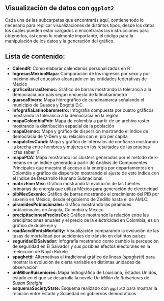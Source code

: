 ## Visualización de datos con `ggplot2`

Cada una de las subcarpetas que encontrarás aquí, contiene todo lo necesario para replicar visualizaciones de distintos tipos, desde los datos los cuales pueden estar cargados o encontrarás las instrucciones para obtenerlos, así como lo realmente importante, el código para la manipulación de los datos y la generación del gráfico.  

## Lista de contenido:

- **CalendR:** Como elaborar calendarios personalizados en R
- **IngresosMexicoMapa:** Comparación de los ingresos por sexo y por máximo nivel educativo alcanzado en las entidades federativas de México
- **graficoBarrasDemoc:** Gráfico de barras mostrando la tolerancia a la democracia por país según encuesta de latinobarómetro
- **guascaRivers:** Mapa hidrográfico de cundinamarca señalando el municipio de Guasca y Bogotá D.C.
- **infografiaLatinobarometro:** Infografía compuesta por cuatro gráficos mostrando la tolerancia a la democracia en la región
- **mapaColombiaPob:** Mapa de colombia a partir de un archivo raster mostrando la distribución espacial de la población
- **mapaDemoc:** Mapa y gráfico de dispersión mostrando el índice de democracia de V-Dem y su relación con el pib per cápita
- **mapaIcfesCundi:** Mapa y gráfico de intervalos de confianza mostrando la brecha entre hombres y mujeres en los resultados de las pruebas icfes saber 11
- **mapaPCA:** Mapa mostrando los clusters generados por el método de k-means en un índice generado a partir de Análisis de Componentes Principales que muestra el acceso a la energía por departamentos en Colombia y gráfico de dispersión mostrando el ajuste de este índice con el Índice de Desarrollo Humano Subnacional.
- **matrizEnerMex:** Gráfico mostrando la evolución de las fuentes primarias de energía que utiliza México para generación de electricidad
- **pibMexSexenio:** Gráfico de barras mostrando el crecimiento del PIB por sexenio en México, desde el gobierno de Zedillo hasta el de AMLO.
- **piramidesPoblacionales:** Gráfico mostrando las piramides poblacionales de Angola, Colombia y México
- **precipitacionesPreciosCol:** Gráfico mostrando la relación entre las precipitaciones anuales y el precio de la eléctricidad en Colombia, es un gráfico de doble eje y
- **roadAccdifentsMortality:** Visualización comparando la evolución de las tasas de mortalidad por accidentes de tránsito en distintos países
-  **seguridadElSalvador:** Infografía mostrando como cambio la percepción de seguridad en El Salvador y sus posibles efectos electorales en la reelección de Nayib Bukele
- **spaghetti:** Alternativas al tradicional gráfico de lineas (*spaghetti*) para mostrar la evolución de cierta variable en distintas unidades de observación
- **unMillonRuiseniores:** Mapa hidrográfico de Louisiana, Estados Unidos, estado en el que se desarrolla la novela *Un Millón de Ruiseñores* de *Susan Straight*
- **esquemaSocietyState:** Esquema realizado con `ggplot2` para mostrar la relación entre Estado y Sociedad en gobiernos democraticos
